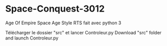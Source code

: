 Space-Conquest-3012
===================

Age Of Empire Space Age Style
RTS fait avec python 3

Télécharger le dossier "src" et lancer Controleur.py
Download "src" folder and launch Controleur.py
